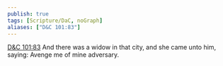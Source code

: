 ```yaml
---
publish: true
tags: [Scripture/DaC, noGraph]
aliases: ["D&C 101:83"]
---
```

[D&C 101:83](https://churchofjesuschrist.org/study/scriptures/dc-testament/dc/101?lang=eng&id=p83#p83) And there was a widow in that city, and she came unto him, saying: Avenge me of mine adversary.
